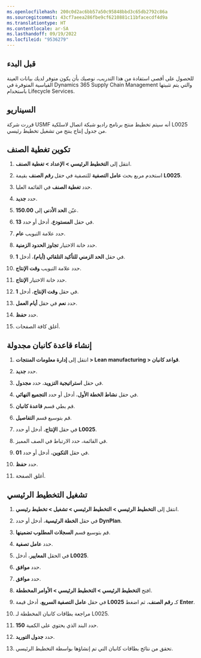 ```yaml
---
ms.openlocfilehash: 200c0d2ac6bb57a50c95848bbd3c65db2792c86a
ms.sourcegitcommit: 43cf7aeea286fbe9cf6210881c11bfacecdf4d9a
ms.translationtype: HT
ms.contentlocale: ar-SA
ms.lasthandoff: 09/19/2022
ms.locfileid: "9536279"
---
```

## <a name="before-you-begin"></a>قبل البدء 
للحصول على أقصى استفادة من هذا التدريب، نوصيك بأن يكون متوفر لديك بيانات العينة القياسية المتوفرة في Dynamics 365 Supply Chain Management والتي يتم تثبيتها باستخدام Lifecycle Services.

## <a name="scenario"></a>السيناريو 

قررت شركة USMF أنه سيتم تخطيط منتج برنامج راديو شبكة اتصال لاسلكية L0025 من جدول إنتاج ينتج من تشغيل تخطيط رئيسي.

## <a name="configure-item-coverage"></a>تكوين تغطية الصنف 

1.  انتقل إلى **التخطيط الرئيسي > الإعداد > تغطية الصنف**.

2.  استخدم مربع بحث **عامل التصفية** للتصفية في حقل **رقم الصنف** بقيمة **L0025**.

3.  حدد **تغطية الصنف** في القائمة العليا.

4.  حدد **جديد‎**.

5.  عيّن **الحد الأدنى** إلى **150.00**.

6.  في حقل **المستودع**، أدخل أو حدد **13**.

7.  حدد علامة التبويب **عام**.

8.  حدد خانة الاختيار **تجاوز الحدود الزمنية**.

9.  في حقل **الحد الزمني للتأكيد التلقائي (أيام)**، أدخل **1**.

10. حدد علامة التبويب **وقت الإنتاج**.

11. حدد خانة الاختيار **الإنتاج**.

12. في حقل **وقت الإنتاج**، أدخل **1**.

13. حدد **نعم** في حقل **أيام العمل**.

14. حدد **حفظ**.

15. أغلق كافة الصفحات.

## <a name="create-a-scheduled-kanban-rule"></a>إنشاء قاعدة كانبان مجدولة

1.  انتقل إلى **إدارة معلومات المنتجات > Lean manufacturing > قواعد كانبان**.

2.  حدد **جديد‎**.

3.  في حقل **استراتيجية التزويد**، حدد **مجدول**.

4.  في حقل **نشاط الخطة الأول**، أدخل أو حدد **التجميع النهائي**.

5.  قم بطي قسم **قاعدة كانبان**.

6.  قم بتوسيع قسم **التفاصيل**.

7.  في حقل **الإنتاج**، أدخل أو حدد **L0025**.

8.  في القائمة، حدد الارتباط في الصف المميز.

9.  في حقل **التكوين**، أدخل أو حدد **01**.

10. حدد **حفظ**.

11. أغلق الصفحة.

## <a name="run-master-planning"></a>تشغيل التخطيط الرئيسي

1.  انتقل إلى **التخطيط الرئيسي > التخطيط الرئيسي > تشغيل > تخطيط رئيسي**.

2.  في حقل **الخطة الرئيسية**، أدخل أو حدد **DynPlan**.

3.  قم بتوسيع قسم **السجلات المطلوب تضمينها**.

4.  حدد **عامل تصفية**.

5.  في الحقل **المعايير**، أدخل **L0025**.

6.  حدد **موافق**.

7.  حدد **موافق**.


1.  افتح **التخطيط الرئيسي > التخطيط الرئيسي > الأوامر المخططة**.

2.  في حقل **عامل التصفية السريع**، أدخل قيمة **L0025** كـ **رقم الصنف**، ثم اضغط **Enter**.

3.  مراجعة بطاقات كانبان المخططة لـ L0025.

4.  حدد البند الذي يحتوي على الكمية **150**.

5.  حدد **جدول التوريد**.

6.  تحقق من نتائج بطاقات كانبان التي تم إنشاؤها بواسطة التخطيط الرئيسي.
 
